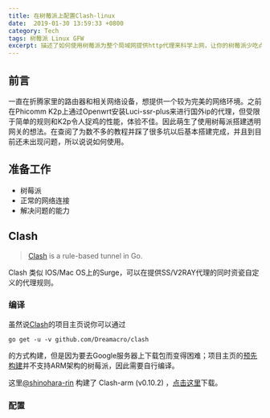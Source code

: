 ```yaml
---
title: 在树莓派上配置Clash-linux
date:  2019-01-30 13:59:33 +0800
category: Tech
tags: 树莓派 Linux GFW 
excerpt: 描述了如何使用树莓派为整个局域网提供http代理来科学上网，让你的树莓派少吃点灰（大雾）。
---
```


## 前言

一直在折腾家里的路由器和相关网络设备，想提供一个较为完美的网络环境。之前在Phicomm K2p上通过Openwrt安装Luci-ssr-plus来进行国外ip的代理，但受限于简单的规则和K2p令人捉鸡的性能，体验不佳。因此萌生了使用树莓派搭建透明网关的想法。在查阅了为数不多的教程并踩了很多坑以后基本搭建完成，并且到目前还未出现问题，所以说说如何使用。

## 准备工作

- 树莓派
- 正常的网络连接
- 解决问题的能力

## Clash

> [Clash](https://github.com/Dreamacro/clash) is a rule-based tunnel in Go.

Clash 类似 IOS/Mac OS上的Surge，可以在提供SS/V2RAY代理的同时资瓷自定义的代理规则。



### 编译

虽然说[Clash](https://github.com/Dreamacro/clash)的项目主页说你可以通过

```
go get -u -v github.com/Dreamacro/clash
```

的方式构建，但是因为要去Google服务器上下载包而变得困难；项目主页的[预先构建](https://github.com/Dreamacro/clash/releases)并不支持ARM架构的树莓派，因此需要自行编译。

这里[@shinohara-rin](https://github.com/shinohara-rin) 构建了 Clash-arm (v0.10.2) ，[点击这里](https://transfer.sh/V5YQg/clash)下载。

### 配置

